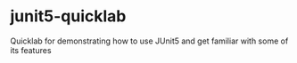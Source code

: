# junit5-quicklab
Quicklab for demonstrating how to use JUnit5 and get familiar with some of its features
